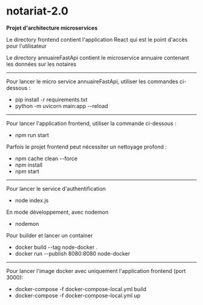 # notariat-2.0
**Projet d'architecture microservices**  

Le directory frontend contient l'application React qui est le point d'accès pour l'utilisateur

Le directory annuaireFastApi contient le microservice annuaire contenant les données sur les notaires

----
Pour lancer le micro service annuaireFastApi, utiliser les commandes ci-dessous : 
  -   pip install -r requirements.txt
  -   python -m uvicorn main:app --reload

----
Pour lancer l'application frontend, utiliser la commande ci-dessous : 
  -  npm run start

Parfois le projet frontend peut nécessiter un nettoyage profond : 
  - npm cache clean --force
  - npm install
  - npm start

----
Pour lancer le service d'authentification
   - node index.js

En mode développement, avec nodemon
   - nodemon

Pour builder et lancer un container
   - docker build --tag node-docker .
   - docker run --publish 8080:8080 node-docker

----  
Pour lancer l'image docker avec uniquement l'application frontend (port 3000): 
  - docker-compose -f docker-compose-local.yml build
  - docker-compose -f docker-compose-local.yml up
